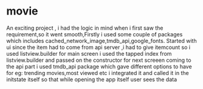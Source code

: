 # movie
An exciting project , i had the logic in mind when i first saw the requirement,so it went smooth,Firstly i used some couple of packages which includes cached_network_image,tmdb_api,google_fonts.
Started with ui since the item had to come from api server ,i had to give itemcount so i used listview.builder for main screen
i used the tapped index from listview.builder and passed on the constructor for next screeen
coming to the api part i used tmdb_api package which gave different options to have for eg: trending movies,most viewed etc i integrated it and called it in the initstate itself so that while opening the app itself user sees the data

